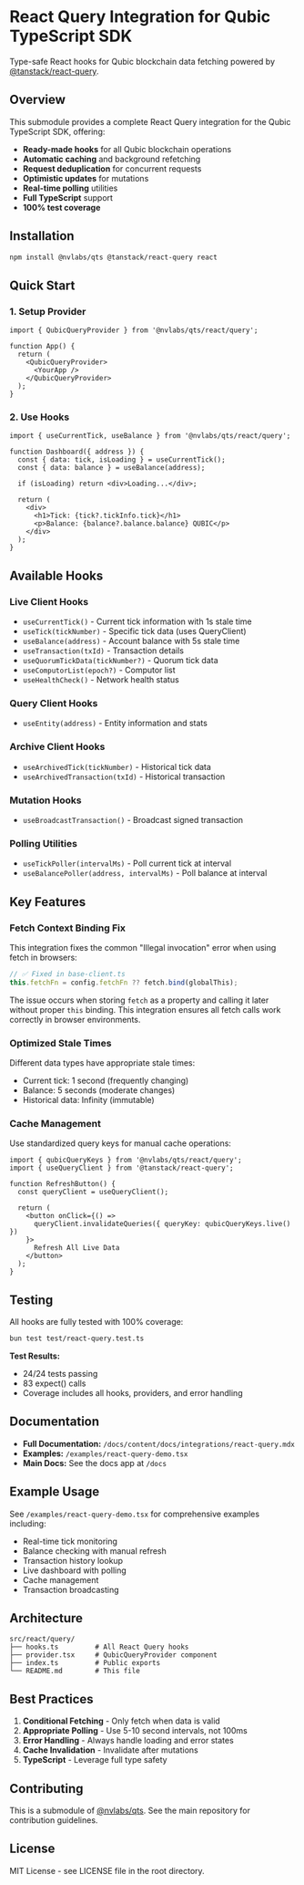 # React Query Integration for Qubic TypeScript SDK

Type-safe React hooks for Qubic blockchain data fetching powered by [@tanstack/react-query](https://tanstack.com/query).

## Overview

This submodule provides a complete React Query integration for the Qubic TypeScript SDK, offering:

- **Ready-made hooks** for all Qubic blockchain operations
- **Automatic caching** and background refetching
- **Request deduplication** for concurrent requests
-  **Optimistic updates** for mutations
- **Real-time polling** utilities
- **Full TypeScript** support
- **100% test coverage**

## Installation

```bash
npm install @nvlabs/qts @tanstack/react-query react
```

## Quick Start

### 1. Setup Provider

```tsx
import { QubicQueryProvider } from '@nvlabs/qts/react/query';

function App() {
  return (
    <QubicQueryProvider>
      <YourApp />
    </QubicQueryProvider>
  );
}
```

### 2. Use Hooks

```tsx
import { useCurrentTick, useBalance } from '@nvlabs/qts/react/query';

function Dashboard({ address }) {
  const { data: tick, isLoading } = useCurrentTick();
  const { data: balance } = useBalance(address);

  if (isLoading) return <div>Loading...</div>;

  return (
    <div>
      <h1>Tick: {tick?.tickInfo.tick}</h1>
      <p>Balance: {balance?.balance.balance} QUBIC</p>
    </div>
  );
}
```

## Available Hooks

### Live Client Hooks
- `useCurrentTick()` - Current tick information with 1s stale time
- `useTick(tickNumber)` - Specific tick data (uses QueryClient)
- `useBalance(address)` - Account balance with 5s stale time
- `useTransaction(txId)` - Transaction details
- `useQuorumTickData(tickNumber?)` - Quorum tick data
- `useComputorList(epoch?)` - Computor list
- `useHealthCheck()` - Network health status

### Query Client Hooks
- `useEntity(address)` - Entity information and stats

### Archive Client Hooks
- `useArchivedTick(tickNumber)` - Historical tick data
- `useArchivedTransaction(txId)` - Historical transaction

### Mutation Hooks
- `useBroadcastTransaction()` - Broadcast signed transaction

### Polling Utilities
- `useTickPoller(intervalMs)` - Poll current tick at interval
- `useBalancePoller(address, intervalMs)` - Poll balance at interval

## Key Features

### Fetch Context Binding Fix

This integration fixes the common "Illegal invocation" error when using fetch in browsers:

```typescript
// ✅ Fixed in base-client.ts
this.fetchFn = config.fetchFn ?? fetch.bind(globalThis);
```

The issue occurs when storing `fetch` as a property and calling it later without proper `this` binding. This integration ensures all fetch calls work correctly in browser environments.

### Optimized Stale Times

Different data types have appropriate stale times:
- Current tick: 1 second (frequently changing)
- Balance: 5 seconds (moderate changes)
- Historical data: Infinity (immutable)

### Cache Management

Use standardized query keys for manual cache operations:

```tsx
import { qubicQueryKeys } from '@nvlabs/qts/react/query';
import { useQueryClient } from '@tanstack/react-query';

function RefreshButton() {
  const queryClient = useQueryClient();

  return (
    <button onClick={() =>
      queryClient.invalidateQueries({ queryKey: qubicQueryKeys.live() })
    }>
      Refresh All Live Data
    </button>
  );
}
```

## Testing

All hooks are fully tested with 100% coverage:

```bash
bun test test/react-query.test.ts
```

**Test Results:**
- 24/24 tests passing
- 83 expect() calls
- Coverage includes all hooks, providers, and error handling

## Documentation

- **Full Documentation:** `/docs/content/docs/integrations/react-query.mdx`
- **Examples:** `/examples/react-query-demo.tsx`
- **Main Docs:** See the docs app at `/docs`

## Example Usage

See `/examples/react-query-demo.tsx` for comprehensive examples including:
- Real-time tick monitoring
- Balance checking with manual refresh
- Transaction history lookup
- Live dashboard with polling
- Cache management
- Transaction broadcasting

## Architecture

```
src/react/query/
├── hooks.ts         # All React Query hooks
├── provider.tsx     # QubicQueryProvider component
├── index.ts         # Public exports
└── README.md        # This file
```

## Best Practices

1. **Conditional Fetching** - Only fetch when data is valid
2. **Appropriate Polling** - Use 5-10 second intervals, not 100ms
3. **Error Handling** - Always handle loading and error states
4. **Cache Invalidation** - Invalidate after mutations
5. **TypeScript** - Leverage full type safety

## Contributing

This is a submodule of [@nvlabs/qts](https://github.com/nvlabs/qts). See the main repository for contribution guidelines.

## License

MIT License - see LICENSE file in the root directory.
